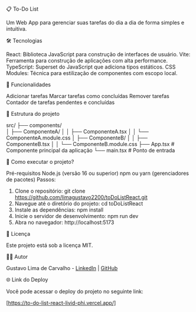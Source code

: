 📋 To-Do List

Um Web App para gerenciar suas tarefas do dia a dia de forma simples e intuitiva.

🛠️ Tecnologias

React: Biblioteca JavaScript para construção de interfaces de usuário.
Vite: Ferramenta para construção de aplicações com alta performance.
TypeScript: Superset do JavaScript que adiciona tipos estáticos.
CSS Modules: Técnica para estilização de componentes com escopo local.

🚀 Funcionalidades

Adicionar tarefas
Marcar tarefas como concluídas
Remover tarefas
Contador de tarefas pendentes e concluídas

📂 Estrutura do projeto

src/
├── components/     
│   ├── ComponenteA/
│   │   ├── ComponenteA.tsx
│   │   └── ComponenteA.module.css
│   ├── ComponenteB/
│   │   ├── ComponenteB.tsx
│   │   └── ComponenteB.module.css
├── App.tsx         # Componente principal da aplicação
└── main.tsx        # Ponto de entrada

🔧 Como executar o projeto?

Pré-requisitos
Node.js (versão 16 ou superior)
npm ou yarn (gerenciadores de pacotes)
Passos:
1. Clone o repositório: git clone https://github.com/limagustavo2200/toDoListReact.git
2. Navegue até o diretório do projeto: cd toDoListReact
3. Instale as dependências: npm install
4. Inicie o servidor de desenvolvimento: npm run dev
5. Abra no navegador: http://localhost:5173

📄 Licença

Este projeto está sob a licença MIT.

🧑‍💻 Autor

Gustavo Lima de Carvalho - [LinkedIn](https://www.linkedin.com/in/gustavo-lima-de-carvalho-a575361a4/) | [GitHub](https://github.com/limagustavo2200)

🌐 Link do Deploy

Você pode acessar o deploy do projeto no seguinte link:

[https://to-do-list-react-livid-phi.vercel.app/]